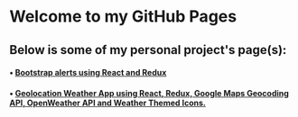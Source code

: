# Welcome to my GitHub Pages

## Below is some of my personal project's page(s):

#### &bull;&nbsp;<a href="https://teddynted.github.io/react-alerts-with-bootstrap/">Bootstrap alerts using React and Redux</a>
#### &bull;&nbsp;<a href="https://teddynted.github.io/geolocation-weather-app/">Geolocation Weather App using React, Redux, Google Maps Geocoding API, OpenWeather API and Weather Themed Icons.</a>

